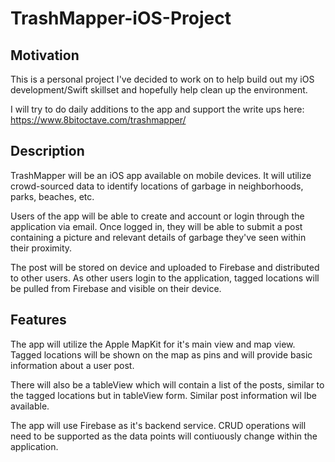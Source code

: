 # TrashMapper-iOS-Project

## Motivation 

This is a personal project I've decided to work on to help build out my iOS development/Swift skillset and hopefully help clean up the environment.

I will try to do daily additions to the app and support the write ups here: https://www.8bitoctave.com/trashmapper/

## Description

TrashMapper will be an iOS app available on mobile devices. It will utilize crowd-sourced data to identify locations of garbage in neighborhoods, parks, beaches, etc.

Users of the app will be able to create and account or login through the application via email. Once logged in, they will be able to submit a post containing a picture and relevant details of garbage they've seen within their proximity.

The post will be stored on device and uploaded to Firebase and distributed to other users. As other users login to the application, tagged locations will be pulled from Firebase and visible on their device. 

## Features 

The app will utilize the Apple MapKit for it's main view and map view. Tagged locations will be shown on the map as pins and will provide basic information about a user post.

There will also be a tableView which will contain a list of the posts, similar to the tagged locations but in tableView form. Similar post information wil lbe available.

The app will use Firebase as it's backend service. CRUD operations will need to be supported as the data points will contiuously change within the application.

